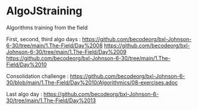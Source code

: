 # AlgoJStraining
Algorithms training from the field

First, second, third algo days :
https://github.com/becodeorg/bxl-Johnson-6-30/tree/main/1.The-Field/Day%2008
https://github.com/becodeorg/bxl-Johnson-6-30/tree/main/1.The-Field/Day%2009
https://github.com/becodeorg/bxl-Johnson-6-30/tree/main/1.The-Field/Day%2010

Consolidation challenge :
https://github.com/becodeorg/bxl-Johnson-6-30/blob/main/1.The-Field/Day%2010/Algorithmics/08-exercises.adoc

Last algo day :
https://github.com/becodeorg/bxl-Johnson-6-30/tree/main/1.The-Field/Day%2013
